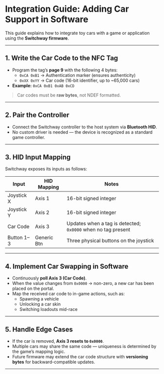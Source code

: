 # Integration Guide: Adding Car Support in Software

This guide explains how to integrate toy cars with a game or application using the **Switchway firmware**.

---

## 1. Write the Car Code to the NFC Tag
- Program the tag’s **page 9** with the following 4 bytes:
  - `0xCA 0xB1` → Authentication marker (ensures authenticity)
  - `0xXX 0xYY` → Car code (16-bit identifier, up to ~65,000 cars)
- **Example:** `0xCA 0xB1 0xAB 0xCD`

>  Car codes must be **raw bytes**, not NDEF formatted.

---

## 2. Pair the Controller
- Connect the Switchway controller to the host system via **Bluetooth HID**.
- No custom driver is needed — the device is recognized as a standard game controller.

---

## 3. HID Input Mapping
Switchway exposes its inputs as follows:

| Input        | HID Mapping  | Notes                                      |
|--------------|-------------|--------------------------------------------|
| Joystick X   | Axis 1      | 16-bit signed integer                      |
| Joystick Y   | Axis 2      | 16-bit signed integer                      |
| Car Code     | Axis 3      | Updates when a tag is detected; `0x0000` when no tag present |
| Button 1–3   | Generic Btn | Three physical buttons on the joystick     |

---

## 4. Implement Car Swapping in Software
- Continuously **poll Axis 3 (Car Code)**.
- When the value changes from `0x0000` → non-zero, a new car has been placed on the portal.
- Map the received car code to in-game actions, such as:
  - Spawning a vehicle
  - Unlocking a car skin
  - Switching loadouts mid-race

---

## 5. Handle Edge Cases
- If the car is removed, **Axis 3 resets to `0x0000`**.
- Multiple cars may share the same code — uniqueness is determined by the game’s mapping logic.
- Future firmware may extend the car code structure with **versioning bytes** for backward-compatible updates.


---
